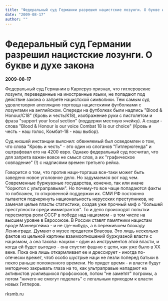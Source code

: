 ```yaml
---
title: "Федеральный суд Германии разрешил нацистские лозунги. О букве и духе закона"
date: "2009-08-17"
author: ""
---
```


# Федеральный суд Германии разрешил нацистские лозунги. О букве и духе закона

**2009-08-17** 

Федеральный суд Германии в Карлсруэ признал, что гитлеровские лозунги, переведенные на иностранные языки, не попадают под действие закона о запрете нацистской символики. Тем самым суд удовлетворил апелляцию торговца нацистскими футболками с лозунгами на английском. Спереди на футболках были надпись "Blood & Honour/C18" (Кровь и честь/К18), изображение руки с пистолетом и фраза "support your local section" (поддержи местную ячейку). А сзади - слова "Blood & Honour is our voice Combat 18 is our choice" (Кровь и честь - наш голос, Комбат-18 - наш выбор).

Суд низшей инстанции выяснил: обвиняемый был осведомлен о том, что слова "Кровь и честь" - это один из слоганов "Гитлерюгенда" и оштрафовал его на 4200 евро. Однако федеральный суд посчитал, что для запрета важен вовсе не смысл слов, а их "графическое совпадение" (!) с надписями времен третьего рейха.

Говорится о том, что против наци-торгаша все-таки может быть заведено новое уголовное дело. Но задумаемся вот над чем. Современные буржуазные государства, конечно, так или иначе "борются с ультраправыми". Но почему-то все чаще попадаются факты то поблажек, то откровенной поддержки их. СМИ РФ постоянно пытаются подчеркнуть национальность нерусских преступников, не замечая целые пласты статистики, создав уже прочный миф о "большей преступности среди иммигрантов". То и дело происходят попытки пересмотра роли СССР в победе над нацизмом - в том числе на высшем уровне в Евросоюзе. В России ставят памятники нацистам вроде Маннергейма - и не где-нибудь, а в пережившем блокаду Ленинграде. Думают о музее предателя Власова. Это лишь несколько фактов из цельной картины взаимоотношений буржуазной власти с нацизмом, а она такова: нацизм - один из инструментов этой власти, и когда ей будет выгодно - она спустит фашню с цепи, как уже было в XX веке. Пока она лишь откармливает ее и дрессирует - иногда по-отечески врежет, чтоб особо шустрые наци не лезли поперед батьки в пекло раньше положенного времени. Но придет время - и власти будут методично закрывать глаза на то, как ультраправые нападают на активистов усилившихся профсоюзов, потом "не заметят" погромы, а потом "ничего не смогут поделать" с легальным приходом к власти новых Гитлеров.

rksmb.ru